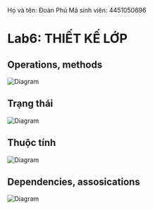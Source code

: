 Họ và tên: Đoàn Phú   Mã sinh viên: 4451050696
# **Lab6: THIẾT KẾ LỚP**

## **Operations, methods**
![Diagram](https://www.planttext.com/api/plantuml/png/X5J1Rjim3BthAmYV720krgin1DsS5IYmOSKwO6T5uXmXiXH8SWfZs9Vji4_QBqoABLiktFgIKCya7yb7wT-VltVMKUFQHX9YJqA1qHO9SS99X4fIQz52qLkm5xGsj264iElvgRCEcqfgTe9V100kMd1mHjGrcc-jUgITqLBc6_8xXanefPKB_sYkeP-5TUy_DMUfEyGTrEZYuLwRc8Yrng1oU-gmXF2x2Q7-ApkYhu5HoLhfOO_aJZHOKSDB-3vOMpYtXXsfnQ-6eoddnotWG5X2fDwiDDNtz6Y4SaCRlVSLyOvLA2i_3_MLOwLJx4UgJlqOat0k33AtnxEsmhqI7ha7A4HptHwyQhJHhNBR2U38M-Q4LZO15OO20wSlTMro2M4SJI0CaGyy97toyr4rADfWmc6ffAPBlXzGuK_XR0BvxhvuIKCXCNKGVu-E2XcHVA40BpyzUF5MjYUVDBJqWd5URqyrzZrlCbX7tHhxGviJyf0tEWR6QFUbvzCs-RXKiNJfvWJ3s9Xk6c6j5-p3LShhZgTHWMq6z9HsWJEzeaN1zRCgTekNa2o1aDrcnIvxTtDpcus3VylJkqqRlUmuLZ5ScvLqB-LUIHf5U3rhdpQAJaO5-owBuaMt9JnxjU7GaV6PoHRSe0H_Pr5Sq98HAugvRYLu4tGmhNz4xr1n__3-1m00__y30000)


## **Trạng thái**
![Diagram](https://www.planttext.com/api/plantuml/png/b5NFQjim6B_xARxpe2-mmoWatLewHajp68mTF4L48hAKsNB1Z9rsw66ddNeQYrTs6GlRO32m6Jq8-XvwWht2Fbcn4rlkORdO2Vhz-_IJyhU-FSnqdEey4T6B1o_XuE0HdCm5ZIByMTFc7Tv4W9_czI4Ss_eADBFr1xa0Wi-Fi3GRme0fMvKwUXj5pKh7D66KB2y8e_EymPxkBOHNjlx4uQB8D4qcGf5bgzb7UV60YTlwNG8wZK7O-ZsoefMgB43S_RWhvSBPw6ESdyTK4tQKh8GgA9t6EaQcfsODSc7MnP0XX6ydSChCByo-mkKtV1oxJHBg-JIZFcprfO2vhR-3m71NEKXcFakuvEQhT752K3FYM91SeDXPN8ooQ6RM4iVZFD_3SPIcAct0zJM79UCuqm5DjpVxSjkjwJkOcGtAQMLAsOvZcAI7S0REKaLebk7NX4ez8Ea52A2XTxt3jgu7_Dvt8FhSrXiGvWygnXq3sXqiTAfFgAIfTq5SJH3z31kmsKL-dSVO46whstoCOCfJIlIKhbJ6zJYQiBp0aaiCXGVcfWiJQFiu8vPcs4a5brXmBbip-mSaW3I5KbWFgbtHJm9KVpD6yU66xCJR2Ftqtlzm8ZEyMduIOAv-4XOyLgwF_gGF1eDH-kX1Zia0q4yHGiC8z-r59x8z2ZlDOuKIeF4SQTpD0cygyqsofltjehqhvJp7EkEXAx6-AJxyf4lkBzXMpVloKgt7yuuR5hRwlNBNuJLtEdx5VuWSKZbt_mF_0000__y30000)

## **Thuộc tính**

![Diagram](https://www.planttext.com/api/plantuml/png/X5J1RjGm4BtdA-Q6XDGVw05LwXRK2rfHReY3iMTthJhsofaKHOWluy0dyGjundOQ9q7a4diyRzxp-Db_Vls-6qX56dlNVNdx5Mvkti6ZSTXrAKmeO_ZHGVfaU0jFqq3OmtTboVepd484fSc-ABB1Tp-xJlAuplq5zVEJlg0P1VavslCP8nhuDfKozoxevyhLvcVITGsPmrLDCJW7GrbWsZQJ-TyZwSj3VtLXGZmeKWd_I6-66MxKj0Ch-_mOg4ai8hT5iz0zCea1bc2gGegLRbEbMyhfqIMAeveILk8dpapz6aQjSHXEetFJF-0FCQQJk2r_0VBn26VjxvAXjBSbdQUleaiBfCFBPEOyni2oqhH7JmjySi92ynROYhKUz2kmgbqLptetZ2N0CZd2CbSvpFS1FSRChyL02LY74JNQ5pHxk8DDgtJ0QnWii-Kvc1BebPaloeOY2zvXhY5Gti0rMYy-arMMlq68EK8w3oHS2XVesXoxwBRTWcDlpAnb2-rki_vr1uuOqutlmRITeAZymCz0VW9Qr6e3goOkVBA5ROpIyixEhjMBgnVTAlxG9MJ4o7LzSTq_8OtH0mMm792wjNncpxMhebeOlGvZEWT-rfG7v6Nco7d_9RX3R_Zj_Gi00F__0m00)



## **Dependencies, assosications**

![Diagram](https://www.planttext.com/api/plantuml/png/X5J1ZjiW4Btp5HmTAUu7M5MqhTDAbLfrrQtKCu6fWuB16eQLegfVraC_gRzGi4sCjSd61niUytWpyy3__lnzy2IGGcyOyoTjEJeFZ94c0xmrmdlml9v6VAz5Xw9dZCbn_dJs17rhd3pnNunp_koqueIwwm2_1ViepkYCgJRiTwOiQEiifI_WIFsiFRtzq0_6dG5sl0FAauyEyqOo88AblI1eU7fl4ZMkoYF47AGmCfW8HwGYtKChK3Ny-ppQyY6WF0eFNr41DklfbiCisF0ilRbJr5JJ8sfBSnbJz8Z4m3QbLGrpViqbquNxNjZJrCQ2hZI2f3qCpckwGS_QCvJOoeL3T4tqBbZQBe025IHfPtq1MaW99isOwhtE5OAvDKamCJ-fjEbJx8_jk1Kz51fU687dOlq05dvgyWKKg_iIBKs9vAsJ-NiWeKr6gYi9HFl58Pftv_HKYuTUF4Fkr-jTpNMlYqoZemleVpWyWKhxvi2acCTJwjLocYAlTAmyT6k1kMtIzRtsFXhsRhHoFECbAwcjW4dINz6yTjzu_MRteest8tDTx7BFIluQlSJUtAtuPx2BuNKTXdgtBf9TUdjrTP5zVNMNhoTRhXf_4P-U1x0g_WV_0m00__y30000)

